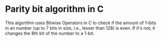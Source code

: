 # Parity bit algorithm in C
This algorithm uses Bitwise Operators in C to check if the amount of 1-bits in an number (up to 7 bits in size, i.e., lesser than 128) is even. If it's not,
it changes the 8th bit of the number to a 1-bit. 
